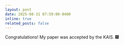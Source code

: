 ```yaml
---
layout: post
date: 2025-08-31 07:59:00-0400
inline: true
related_posts: false
---
```


Congratulations! My paper was accepted by the KAIS. :fireworks: